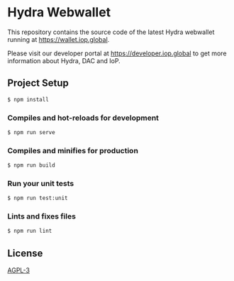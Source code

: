 # Hydra Webwallet

This repository contains the source code of the latest Hydra webwallet running at <https://wallet.iop.global>.

Please visit our developer portal at <https://developer.iop.global> to get more information about Hydra, DAC and IoP.

## Project Setup

```bash
$ npm install
```

### Compiles and hot-reloads for development

```bash
$ npm run serve
```

### Compiles and minifies for production

```bash
$ npm run build
```

### Run your unit tests

```bash
$ npm run test:unit
```

### Lints and fixes files

```bash
$ npm run lint
```


## License

[AGPL-3](https://www.gnu.org/licenses/agpl-3.0.en.html)